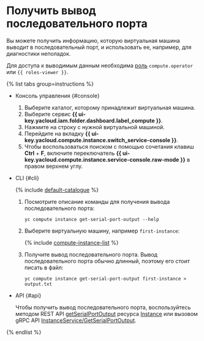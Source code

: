 # Получить вывод последовательного порта

Вы можете получить информацию, которую виртуальная машина выводит в последовательный порт, и использовать ее, например, для диагностики неполадок.

Для доступа к выводимым данным необходима [роль](../../security/index.md) `сompute.operator` или `{{ roles-viewer }}`.

{% list tabs group=instructions %}

- Консоль управления {#console}

  1. Выберите каталог, которому принадлежит виртуальная машина.
  1. Выберите сервис **{{ ui-key.yacloud.iam.folder.dashboard.label_compute }}**.
  1. Нажмите на строку с нужной виртуальной машиной.
  1. Перейдите на вкладку **{{ ui-key.yacloud.compute.instance.switch_service-console }}**.
  1. Чтобы воспользоваться поиском с помощью сочетания клавиш **Ctrl** + **F**, включите переключатель **{{ ui-key.yacloud.compute.instance.service-console.raw-mode }}** в правом верхнем углу.

- CLI {#cli}

  {% include [default-catalogue](../../../_includes/default-catalogue.md) %}

  1. Посмотрите описание команды для получения вывода последовательного порта:

      ```
      yc compute instance get-serial-port-output --help
      ```

  1. Выберите виртуальную машину, например `first-instance`:

      {% include [compute-instance-list](../../_includes_service/compute-instance-list.md) %}

  1. Получите вывод последовательного порта. Вывод последовательного порта обычно длинный, поэтому его стоит писать в файл:

      ```
      yc compute instance get-serial-port-output first-instance > output.txt
      ```

- API {#api}

  Чтобы получить вывод последовательного порта, воспользуйтесь методом REST API [getSerialPortOutput](../../api-ref/Instance/getSerialPortOutput.md) ресурса [Instance](../../api-ref/Instance/index.md) или вызовом gRPC API [InstanceService/GetSerialPortOutput](../../api-ref/grpc/instance_service.md#GetSerialPortOutput).

{% endlist %}
